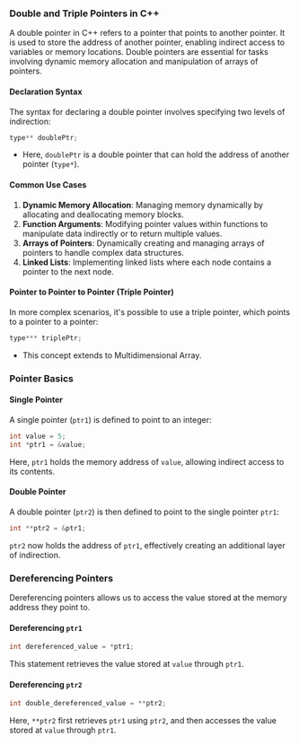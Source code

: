 ### Double and Triple Pointers in C++

A double pointer in C++ refers to a pointer that points to another pointer. It is used to store the address of another pointer, enabling indirect access to variables or memory locations. Double pointers are essential for tasks involving dynamic memory allocation and manipulation of arrays of pointers.

#### Declaration Syntax

The syntax for declaring a double pointer involves specifying two levels of indirection:

```cpp
type** doublePtr;
```

- Here, `doublePtr` is a double pointer that can hold the address of another pointer (`type*`).

#### Common Use Cases

1. **Dynamic Memory Allocation**: Managing memory dynamically by allocating and deallocating memory blocks.
2. **Function Arguments**: Modifying pointer values within functions to manipulate data indirectly or to return multiple values.
3. **Arrays of Pointers**: Dynamically creating and managing arrays of pointers to handle complex data structures.
4. **Linked Lists**: Implementing linked lists where each node contains a pointer to the next node.

#### Pointer to Pointer to Pointer (Triple Pointer)

In more complex scenarios, it's possible to use a triple pointer, which points to a pointer to a pointer:

```cpp
type*** triplePtr;
```

- This concept extends to Multidimensional Array.

### Pointer Basics

#### Single Pointer

A single pointer (`ptr1`) is defined to point to an integer:

```cpp
int value = 5;
int *ptr1 = &value;
```

Here, `ptr1` holds the memory address of `value`, allowing indirect access to its contents.

#### Double Pointer

A double pointer (`ptr2`) is then defined to point to the single pointer `ptr1`:

```cpp
int **ptr2 = &ptr1;
```

`ptr2` now holds the address of `ptr1`, effectively creating an additional layer of indirection.

### Dereferencing Pointers

Dereferencing pointers allows us to access the value stored at the memory address they point to.

#### Dereferencing `ptr1`

```cpp
int dereferenced_value = *ptr1;
```

This statement retrieves the value stored at `value` through `ptr1`.

#### Dereferencing `ptr2`

```cpp
int double_dereferenced_value = **ptr2;
```

Here, `**ptr2` first retrieves `ptr1` using `ptr2`, and then accesses the value stored at `value` through `ptr1`.
